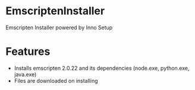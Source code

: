 # EmscriptenInstaller

Emscripten Installer powered by Inno Setup

# Features

- Installs emscripten 2.0.22 and its dependencies (node.exe, python.exe, java.exe)
- Files are downloaded on installing
